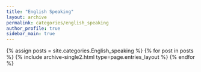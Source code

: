 ```yaml
---
title: "English Speaking"
layout: archive
permalink: categories/english_speaking
author_profile: true
sidebar_main: true
---
```



{% assign posts = site.categories.English_speaking %}
{% for post in posts %} {% include archive-single2.html type=page.entries_layout %} {% endfor %}